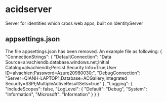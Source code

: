 # acidserver
Server for identities which cross web apps, built on IdentityServer

## appsettings.json
The file appsettings.json has been removed.
An example file as following:
{
  "ConnectionStrings": {
    "DefaultConnection": "Data Source=alvachiendb.database.windows.net;Initial Catalog=alvachiendb;Persist Security Info=True;User ID=alvachien;Password=Azure20980030;",
    "DebugConnection": "Server=QIANH-LAPTOP1;Database=ACGallery;Integrated Security=SSPI;MultipleActiveResultSets=true"
  },
  "Logging": {
    "IncludeScopes": false,
    "LogLevel": {
      "Default": "Debug",
      "System": "Information",
      "Microsoft": "Information"
    }
  }
}

